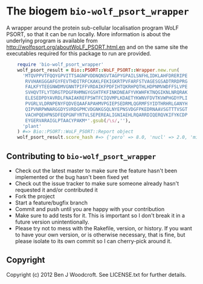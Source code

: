 The biogem ```bio-wolf_psort_wrapper```
=======================================

A wrapper around the protein sub-cellular localisation program WoLF PSORT, so that it can be run locally. More information is about the underlying program is available from http://wolfpsort.org/aboutWoLF_PSORT.html.en and on the same site the executables required for this package to run are provided.

```ruby
    require 'bio-wolf_psort_wrapper'
    wolf_psort_result = Bio::PSORT::WoLF_PSORT::Wrapper.new.run(
      'MTQVPPVTFQQYGPVITTSAGNPVDDNQNSVTAGPYGPAILSNFHLIDKLAHFDRERIPE
       RVVHAKGGGAFGYFEVTHDITRFCKAKLFEKIGKRTPVFARFSTVAGESGSADTRRDPRG
       FALKFYTEEGNWDMVGNNTPIFFVRDAIKFPDFIHTQKRHPQTHLHDPNMVWDFFSLVPE
       SVHQVTFLYTDRGTPDGFRHMNGYGSHTFKFINKDNEAFYVKWHFKTNQGIKNLNRQRAK
       ELESEDPDYAVRDLFNAIAKREFPSWTFCIQVMPLKDAETYKWNVFDVTKVWPHGDYPLI
       PVGRLVLDRNPENYFQDVEQAAFAPAHMVPGIEPSEDRMLQGRMFSYIDTHRHRLGANYH
       QIPVNRPWNARGGDYSVRDGPMCVDGNKGSQLNYEPNSVDGFPKEDRNAAVSGTTTVSGT
       VACHPQEHPNSDFEQPGNFYRTVLSEPEREALIGNIAEHLRQARRDIQERQVKIFYKCDP
       EYGERVARAIGLPTAACYPAKM*'.gsub(/\s/,''),
      'plant'
    ) #=> Bio::PSORT::WoLF_PSORT::Report object
    wolf_psort_result.score_hash #=> {'pero' => 8.0, 'nucl' => 2.0, 'mito' => 1.5, 'mito_plas' => 1.5, 'cyto_nucl' => 1.5}
```

Contributing to ```bio-wolf_psort_wrapper```
--------------------------------------
 
* Check out the latest master to make sure the feature hasn't been implemented or the bug hasn't been fixed yet
* Check out the issue tracker to make sure someone already hasn't requested it and/or contributed it
* Fork the project
* Start a feature/bugfix branch
* Commit and push until you are happy with your contribution
* Make sure to add tests for it. This is important so I don't break it in a future version unintentionally.
* Please try not to mess with the Rakefile, version, or history. If you want to have your own version, or is otherwise necessary, that is fine, but please isolate to its own commit so I can cherry-pick around it.

Copyright
---------

Copyright (c) 2012 Ben J Woodcroft. See LICENSE.txt for
further details.

